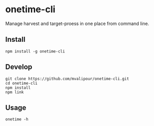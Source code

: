 # onetime-cli

Manage harvest and target-proess in one place from command line.

## Install

```
npm install -g onetime-cli
```

## Develop

```
git clone https://github.com/mvalipour/onetime-cli.git
cd onetime-cli
npm install
npm link
```

## Usage

```
onetime -h
```
